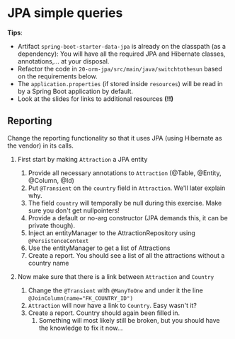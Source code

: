 # JPA simple queries

**Tips**:
- Artifact `spring-boot-starter-data-jpa` is already on the classpath (as a dependency): You will have all the required 
JPA and Hibernate classes, annotations,... at your disposal. 
- Refactor the code in `20-orm-jpa/src/main/java/switchtothesun` based on the requirements below.
- The `application.properties` (if stored inside `resources`) will be read in by a Spring Boot application by default.
- Look at the slides for links to additional resources **(!!)**

## Reporting
Change the reporting functionality so that it uses JPA (using Hibernate as the vendor) in its calls.
1. First start by making `Attraction` a JPA entity
    1. Provide all necessary annotations to `Attraction` (@Table, @Entity, @Column, @Id)
    1. Put `@Transient` on the `country` field in `Attraction`. We'll later explain why.
    1. The field `country` will temporally be null during this exercise. Make sure you don't get nullpointers! 
    1. Provide a default or no-arg constructor (JPA demands this, it can be private though).
    1. Inject an entityManager to the AttractionRepository using `@PersistenceContext`
    1. Use the entityManager to get a list of Attractions
    1. Create a report. You should see a list of all the attractions without a country name
    
1. Now make sure that there is a link between `Attraction` and `Country`
    1. Change the `@Transient` with `@ManyToOne` and under it the line `@JoinColumn(name="FK_COUNTRY_ID")`
    1. `Attraction` will now have a link to `Country`. Easy wasn't it?
    1. Create a report. Country should again been filled in.
        1. Something will most likely still be broken, but you should have the knowledge to fix it now...
